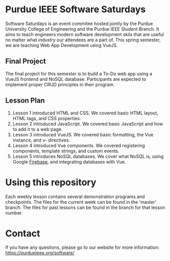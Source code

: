 # Purdue IEEE Software Saturdays
Software Saturdays is an event commitee hosted jointly by the Purdue University College of Engineering and the Purdue IEEE Student Branch.
It aims to teach engineers modern software development skils that are useful no matter what industry our attendees are a part of.
This spring semester, we are teaching Web App Development using VueJS.

## Final Project
The final project for this semester is to build a To-Do web app using a VueJS frontend and NoSQL database.
Participants are expected to implement proper CRUD principles in their program.

## Lesson Plan
1. Lesson 1 introduced HTML and CSS. We covered basic HTML layout, HTML tags, and CSS properties.
2. Lesson 2 introduced JavaScript. We covered basic JavaScript and how to add it to a web page.
3. Lesson 3 introduced VueJS. We covered basic formatting, the Vue instance, and v- directives.
4. Lesson 4 introduced Vue components. We covered registering components, template strings, and custom events.
5. Lesson 5 introduces NoSQL databases. We cover what NoSQL is, using Google [Firebase](https://firebase.google.com), and integrating databases with Vue.

# Using this repository
Each weekly lesson contains several demonstration programs and checkpoints. The files for the current week can be found in the 'master' branch.
The files for past lessons can be found in the branch for that lesson number.

# Contact
If you have any questions, please go to our website for more information:
https://purdueieee.org/software/